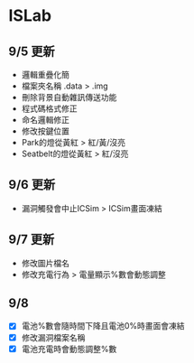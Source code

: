 # ISLab
## 9/5 更新
* 邏輯重疊化簡
* 檔案夾名稱 .data > .img
* 刪除背景自動雜訊傳送功能
* 程式碼格式修正
* 命名邏輯修正
* 修改按鍵位置
* Park的燈從黃紅 > 紅/黃/沒亮
* Seatbelt的燈從黃紅 > 紅/沒亮

## 9/6 更新
* 漏洞觸發會中止ICSim > ICSim畫面凍結

## 9/7 更新
* 修改圖片檔名
* 修改充電行為 > 電量顯示%數會動態調整

## 9/8
- [x] 電池%數會隨時間下降且電池0%時畫面會凍結
- [x] 修改漏洞檔案名稱
- [X] 電池充電時會動態調整%數
